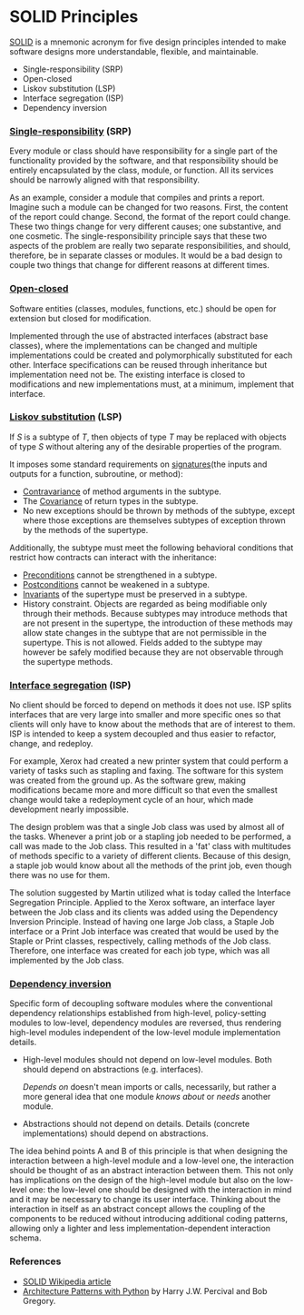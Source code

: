# SOLID Principles

[SOLID](https://en.wikipedia.org/wiki/SOLID) is a mnemonic acronym for five design principles intended to make software designs more understandable, flexible, and maintainable.

* Single-responsibility (SRP)
* Open-closed
* Liskov substitution (LSP)
* Interface segregation (ISP)
* Dependency inversion

### [Single-responsibility](https://en.wikipedia.org/wiki/Single-responsibility_principle) (SRP) <a href="single-responsibilitysrp" id="single-responsibilitysrp"></a>

Every module or class should have responsibility for a single part of the functionality provided by the software, and that responsibility should be entirely encapsulated by the class, module, or function. All its services should be narrowly aligned with that responsibility.

As an example, consider a module that compiles and prints a report. Imagine such a module can be changed for two reasons. First, the content of the report could change. Second, the format of the report could change. These two things change for very different causes; one substantive, and one cosmetic. The single-responsibility principle says that these two aspects of the problem are really two separate responsibilities, and should, therefore, be in separate classes or modules. It would be a bad design to couple two things that change for different reasons at different times.

### [Open-closed](https://en.wikipedia.org/wiki/Open%E2%80%93closed_principle) <a href="open-closed" id="open-closed"></a>

Software entities (classes, modules, functions, etc.) should be open for extension but closed for modification.

Implemented through the use of abstracted interfaces (abstract base classes), where the implementations can be changed and multiple implementations could be created and polymorphically substituted for each other. Interface specifications can be reused through inheritance but implementation need not be. The existing interface is closed to modifications and new implementations must, at a minimum, implement that interface.

### [Liskov substitution](https://en.wikipedia.org/wiki/Liskov_substitution_principle) (LSP) <a href="liskov-substitutionlsp" id="liskov-substitutionlsp"></a>

If _S_ is a subtype of _T_, then objects of type _T_ may be replaced with objects of type _S_ without altering any of the desirable properties of the program.

It imposes some standard requirements on [signatures](https://en.wikipedia.org/wiki/Type_signature)(the inputs and outputs for a function, subroutine, or method):

* [Contravariance](https://en.wikipedia.org/wiki/Covariance_and_contravariance_\(computer_science\)) of method arguments in the subtype.
* The [Covariance](https://en.wikipedia.org/wiki/Covariance_and_contravariance_\(computer_science\)) of return types in the subtype.
* No new exceptions should be thrown by methods of the subtype, except where those exceptions are themselves subtypes of exception thrown by the methods of the supertype.

Additionally, the subtype must meet the following behavioral conditions that restrict how contracts can interact with the inheritance:

* [Preconditions](https://en.wikipedia.org/wiki/Precondition) cannot be strengthened in a subtype.
* [Postconditions](https://en.wikipedia.org/wiki/Postcondition) cannot be weakened in a subtype.
* [Invariants](https://en.wikipedia.org/wiki/Invariant_\(computer_science\)) of the supertype must be preserved in a subtype.
* History constraint. Objects are regarded as being modifiable only through their methods. Because subtypes may introduce methods that are not present in the supertype, the introduction of these methods may allow state changes in the subtype that are not permissible in the supertype. This is not allowed. Fields added to the subtype may however be safely modified because they are not observable through the supertype methods.

### [Interface segregation](https://en.wikipedia.org/wiki/Interface_segregation_principle) (ISP) <a href="interface-segregation-isp" id="interface-segregation-isp"></a>

No client should be forced to depend on methods it does not use. ISP splits interfaces that are very large into smaller and more specific ones so that clients will only have to know about the methods that are of interest to them. ISP is intended to keep a system decoupled and thus easier to refactor, change, and redeploy.

For example, Xerox had created a new printer system that could perform a variety of tasks such as stapling and faxing. The software for this system was created from the ground up. As the software grew, making modifications became more and more difficult so that even the smallest change would take a redeployment cycle of an hour, which made development nearly impossible.

The design problem was that a single Job class was used by almost all of the tasks. Whenever a print job or a stapling job needed to be performed, a call was made to the Job class. This resulted in a 'fat' class with multitudes of methods specific to a variety of different clients. Because of this design, a staple job would know about all the methods of the print job, even though there was no use for them.

The solution suggested by Martin utilized what is today called the Interface Segregation Principle. Applied to the Xerox software, an interface layer between the Job class and its clients was added using the Dependency Inversion Principle. Instead of having one large Job class, a Staple Job interface or a Print Job interface was created that would be used by the Staple or Print classes, respectively, calling methods of the Job class. Therefore, one interface was created for each job type, which was all implemented by the Job class.

### [Dependency inversion](https://en.wikipedia.org/wiki/Dependency_inversion_principle) <a href="dependency-inversion" id="dependency-inversion"></a>

Specific form of decoupling software modules where the conventional dependency relationships established from high-level, policy-setting modules to low-level, dependency modules are reversed, thus rendering high-level modules independent of the low-level module implementation details.

*   High-level modules should not depend on low-level modules. Both should depend on abstractions (e.g. interfaces).

    _Depends on_ doesn't mean imports or calls, necessarily, but rather a more general idea that one module _knows about_ or _needs_ another module.
* Abstractions should not depend on details. Details (concrete implementations) should depend on abstractions.

The idea behind points A and B of this principle is that when designing the interaction between a high-level module and a low-level one, the interaction should be thought of as an abstract interaction between them. This not only has implications on the design of the high-level module but also on the low-level one: the low-level one should be designed with the interaction in mind and it may be necessary to change its user interface. Thinking about the interaction in itself as an abstract concept allows the coupling of the components to be reduced without introducing additional coding patterns, allowing only a lighter and less implementation-dependent interaction schema.

### References <a href="references" id="references"></a>

* [SOLID Wikipedia article](https://en.wikipedia.org/wiki/SOLID)
* [Architecture Patterns with Python](https://www.cosmicpython.com/book/preface.html) by Harry J.W. Percival and Bob Gregory.
